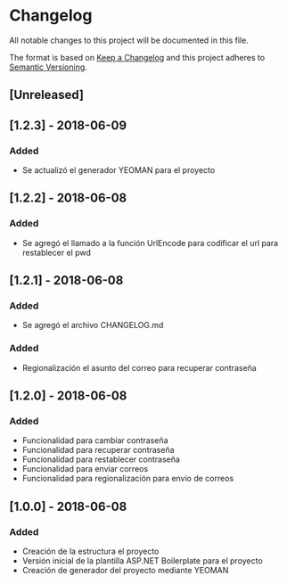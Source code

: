 # Changelog
All notable changes to this project will be documented in this file.

The format is based on [Keep a Changelog](https://keepachangelog.com/en/1.0.0/)
and this project adheres to [Semantic Versioning](https://semver.org/spec/v2.0.0.html).

## [Unreleased]

## [1.2.3] - 2018-06-09
### Added
- Se actualizó el generador YEOMAN para el proyecto

## [1.2.2] - 2018-06-08
### Added
- Se agregó el llamado a la función UrlEncode para codificar el url para restablecer el pwd

## [1.2.1] - 2018-06-08
### Added
- Se agregó el archivo CHANGELOG.md

### Added
- Regionalización el asunto del correo para recuperar contraseña

## [1.2.0] - 2018-06-08
### Added
- Funcionalidad para cambiar contraseña
- Funcionalidad para recuperar contraseña
- Funcionalidad para restablecer contraseña
- Funcionalidad para enviar correos
- Funcionalidad para regionalización para envio de correos

## [1.0.0] - 2018-06-08
### Added
- Creación de la estructura el proyecto
- Versión inicial de la plantilla ASP.NET Boilerplate para el proyecto
- Creación de generador del proyecto mediante YEOMAN